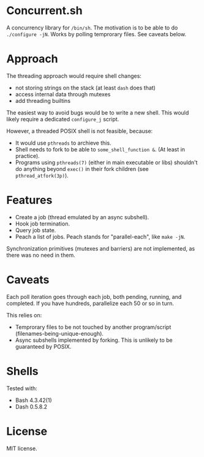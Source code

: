 Concurrent.sh
=============

A concurrency library for `/bin/sh`.
The motivation is to be able to do `./configure -jN`.
Works by polling temprorary files.
See caveats below.

# Approach
The threading approach would require shell changes:
- not storing strings on the stack (at least `dash` does that)
- access internal data through mutexes
- add threading builtins

The easiest way to avoid bugs would be to write a new shell.
This would likely require a dedicated `configure_j` script.

However, a threaded POSIX shell is not feasible, because:
- It would use `pthreads` to archieve this.
- Shell needs to fork to be able to `some_shell_function &`.
  (At least in practice).
- Programs using `pthreads(7)` (either in main executable or libs)
  shouldn't do anything beyond `exec()` in their fork children
  (see `pthread_atfork(3p)`).

# Features
- Create a job (thread emulated by an async subshell).
- Hook job termination.
- Query job state.
- Peach a list of jobs.
  Peach stands for "parallel-each", like `make -jN`.

Synchronization primitives (mutexes and barriers)
are not implemented, as there was no need in them.

# Caveats
Each poll iteration goes through each job,
both pending, running, and completed.
If you have hundreds, parallelize each 50 or so in turn.

This relies on:
- Temprorary files to be not touched by another program/script
  (filenames-being-unique-enough).
- Async subshells implemented by forking.
  This is unlikely to be guaranteed by POSIX.

# Shells
Tested with:
- Bash 4.3.42(1)
- Dash 0.5.8.2

# License
MIT license.
